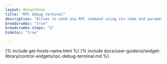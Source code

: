 ```yaml
---
layout: docwithnav
title: "RPC debug terminal"
description: "Allows to send any RPC command using its name and parameters to the device. Useful for debugging."
breadcrumbs: "true"
breadcrumbs-steps: "2"
hidetoc: "true"

---
```

{% include get-hosts-name.html %}
{% include docs/user-guide/ui/widget-library/control-widgets/rpc-debug-terminal.md %}
